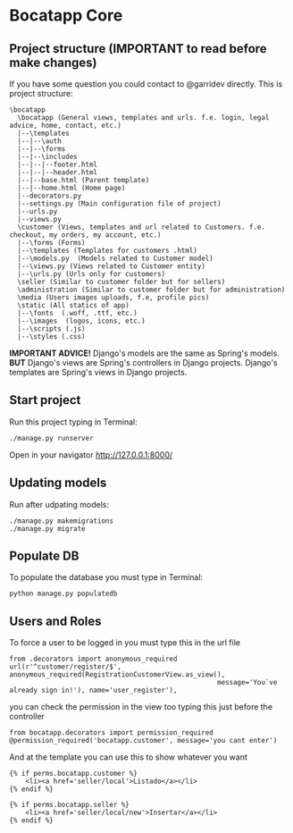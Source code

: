 # Bocatapp Core

## Project structure (IMPORTANT to read before make changes)
If you have some question you could contact to @garridev directly. This is project structure:
```
\bocatapp
  \bocatapp (General views, templates and urls. f.e. login, legal advice, home, contact, etc.)
  |--\templates
  |--|--\auth
  |--|--\forms
  |--|--\includes
  |--|--|--footer.html
  |--|--|--header.html
  |--|--base.html (Parent template)
  |--|--home.html (Home page)
  |--decorators.py
  |--settings.py (Main configuration file of project)
  |--urls.py
  |--views.py
  \customer (Views, templates and url related to Customers. f.e. checkout, my orders, my account, etc.)
  |--\forms (Forms)
  |--\templates (Templates for customers .html)
  |--\models.py  (Models related to Customer model)
  |--\views.py (Views related to Customer entity)
  |--\urls.py (Urls only for customers)
  \seller (Similar to customer folder but for sellers)
  \administration (Similar to customer folder but for administration)
  \media (Users images uploads, f.e, profile pics)
  \static (All statics of app)
  |--\fonts  (.woff, .ttf, etc.)
  |--\images  (logos, icons, etc.)
  |--\scripts (.js)
  |--\styles (.css)
```

**IMPORTANT ADVICE!**
Django's models are the same as Spring's models.
**BUT**
Django's views are Spring's controllers in Django projects.
Django's templates are Spring's views in Django projects.

## Start project

Run this project typing in Terminal:
```
./manage.py runserver
```
Open in your navigator http://127.0.0.1:8000/

## Updating models

Run after udpating models:
```
./manage.py makemigrations
./manage.py migrate
```
## Populate DB

To populate the database you must type in Terminal:
```
python manage.py populatedb
```

## Users and Roles
To force a user to be logged in you must type this in the url file
```
from .decorators import anonymous_required
url(r'^customer/register/$', anonymous_required(RegistrationCustomerView.as_view(),
                                                    message='You`ve already sign in!'), name='user_register'),
```
you can check the permission in the view too typing this just before the controller 
```
from bocatapp.decorators import permission_required
@permission_required('bocatapp.customer', message='you cant enter')
```

And at the template you can use this to show whatever you want
```
{% if perms.bocatapp.customer %}
    <li><a href='seller/local'>Listado</a></li>
{% endif %}

{% if perms.bocatapp.seller %}
    <li><a href='seller/local/new'>Insertar</a></li>
{% endif %}
```
 